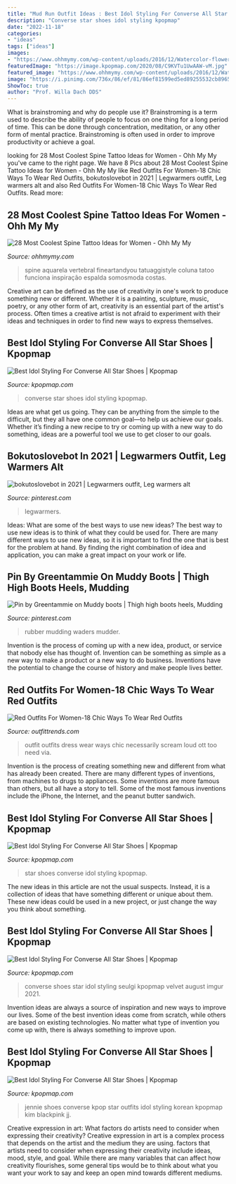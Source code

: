 ```yaml
---
title: "Mud Run Outfit Ideas : Best Idol Styling For Converse All Star Shoes"
description: "Converse star shoes idol styling kpopmap"
date: "2022-11-18"
categories:
- "ideas"
tags: ["ideas"]
images:
- "https://www.ohhmymy.com/wp-content/uploads/2016/12/Watercolor-flower-spine-tattoo.jpg"
featuredImage: "https://image.kpopmap.com/2020/08/C9KVTu1UwAAW-vM.jpg"
featured_image: "https://www.ohhmymy.com/wp-content/uploads/2016/12/Watercolor-flower-spine-tattoo.jpg"
image: "https://i.pinimg.com/736x/86/ef/81/86ef81599ed5ed89255532cb89655704.jpg"
ShowToc: true
author: "Prof. Willa Dach DDS"
---
```



What is brainstroming and why do people use it?
Brainstroming is a term used to describe the ability of people to focus on one thing for a long period of time. This can be done through concentration, meditation, or any other form of mental practice. Brainstroming is often used in order to improve productivity or achieve a goal.

	

		
looking for 28 Most Coolest Spine Tattoo Ideas for Women - Ohh My My you've came to the right page. We have 8 Pics about 28 Most Coolest Spine Tattoo Ideas for Women - Ohh My My like Red Outfits For Women-18 Chic Ways To Wear Red Outfits, bokutoslovebot in 2021 | Legwarmers outfit, Leg warmers alt and also Red Outfits For Women-18 Chic Ways To Wear Red Outfits. Read more:
		
    
## 28 Most Coolest Spine Tattoo Ideas For Women - Ohh My My

<img loading=lazy src="https://www.ohhmymy.com/wp-content/uploads/2016/12/Watercolor-flower-spine-tattoo.jpg" onerror="this.onerror=null;this.src='https://tse4.mm.bing.net/th?id=OIP.VahJcUZbtjyeyLif4F-fEgHaLz&amp;pid=15.1';" alt="28 Most Coolest Spine Tattoo Ideas for Women - Ohh My My">

_Source: ohhmymy.com_

>spine aquarela vertebral fineartandyou tatuaggistyle coluna tatoo funciona inspiração espalda somosmoda costas. 

	

Creative art can be defined as the use of creativity in one's work to produce something new or different. Whether it is a painting, sculpture, music, poetry, or any other form of art, creativity is an essential part of the artist's process. Often times a creative artist is not afraid to experiment with their ideas and techniques in order to find new ways to express themselves.

    
## Best Idol Styling For Converse All Star Shoes | Kpopmap

<img loading=lazy src="https://image.kpopmap.com/2020/08/C9KVTu1UwAAW-vM.jpg" onerror="this.onerror=null;this.src='https://tse2.mm.bing.net/th?id=OIP.Pu31Hb1aGalcusffNe9qfAHaLH&amp;pid=15.1';" alt="Best Idol Styling For Converse All Star Shoes | Kpopmap">

_Source: kpopmap.com_

>converse star shoes idol styling kpopmap. 

	

Ideas are what get us going. They can be anything from the simple to the difficult, but they all have one common goal—to help us achieve our goals. Whether it’s finding a new recipe to try or coming up with a new way to do something, ideas are a powerful tool we use to get closer to our goals.

    
## Bokutoslovebot In 2021 | Legwarmers Outfit, Leg Warmers Alt

<img loading=lazy src="https://i.pinimg.com/736x/81/86/90/818690681d46376251c81878332592c6.jpg" onerror="this.onerror=null;this.src='https://tse1.mm.bing.net/th?id=OIP.tUBw007wIZLAsgCXT6OfrwHaJ3&amp;pid=15.1';" alt="bokutoslovebot in 2021 | Legwarmers outfit, Leg warmers alt">

_Source: pinterest.com_

>legwarmers. 

	

Ideas: What are some of the best ways to use new ideas?
The best way to use new ideas is to think of what they could be used for. There are many different ways to use new ideas, so it is important to find the one that is best for the problem at hand. By finding the right combination of idea and application, you can make a great impact on your work or life.

    
## Pin By Greentammie On Muddy Boots | Thigh High Boots Heels, Mudding

<img loading=lazy src="https://i.pinimg.com/736x/86/ef/81/86ef81599ed5ed89255532cb89655704.jpg" onerror="this.onerror=null;this.src='https://tse2.mm.bing.net/th?id=OIP.gsgANxIuUE3zweSnujSFQAHaE8&amp;pid=15.1';" alt="Pin by Greentammie on Muddy boots | Thigh high boots heels, Mudding">

_Source: pinterest.com_

>rubber mudding waders mudder. 

	

Invention is the process of coming up with a new idea, product, or service that nobody else has thought of. Invention can be something as simple as a new way to make a product or a new way to do business. Inventions have the potential to change the course of history and make people lives better.

    
## Red Outfits For Women-18 Chic Ways To Wear Red Outfits

<img loading=lazy src="https://www.outfittrends.com/wp-content/uploads/2017/03/best-red-outfit-ideas.jpg" onerror="this.onerror=null;this.src='https://tse1.mm.bing.net/th?id=OIP.FT99AnG5w4_KYxhhUJrYOAAAAA&amp;pid=15.1';" alt="Red Outfits For Women-18 Chic Ways To Wear Red Outfits">

_Source: outfittrends.com_

>outfit outfits dress wear ways chic necessarily scream loud ott too need via. 

	

Invention is the process of creating something new and different from what has already been created. There are many different types of inventions, from machines to drugs to appliances. Some inventions are more famous than others, but all have a story to tell. Some of the most famous inventions include the iPhone, the Internet, and the peanut butter sandwich.

    
## Best Idol Styling For Converse All Star Shoes | Kpopmap

<img loading=lazy src="https://image.kpopmap.com/2020/08/611fc87d1e4c4c840f751192b62c491c.jpg" onerror="this.onerror=null;this.src='https://tse4.mm.bing.net/th?id=OIP.3LCR9wNuR9Lgcs5Rpxt2TwHaH8&amp;pid=15.1';" alt="Best Idol Styling For Converse All Star Shoes | Kpopmap">

_Source: kpopmap.com_

>star shoes converse idol styling kpopmap. 

	

The new ideas in this article are not the usual suspects. Instead, it is a collection of ideas that have something different or unique about them. These new ideas could be used in a new project, or just change the way you think about something.

    
## Best Idol Styling For Converse All Star Shoes | Kpopmap

<img loading=lazy src="https://image.kpopmap.com/2020/08/cb88e32b60e2187c576b0587d8335572.png" onerror="this.onerror=null;this.src='https://tse3.mm.bing.net/th?id=OIP.CZBIscCR43R-v6gINRmt2wHaJQ&amp;pid=15.1';" alt="Best Idol Styling For Converse All Star Shoes | Kpopmap">

_Source: kpopmap.com_

>converse shoes star idol styling seulgi kpopmap velvet august imgur 2021. 

	

Invention ideas are always a source of inspiration and new ways to improve our lives. Some of the best invention ideas come from scratch, while others are based on existing technologies. No matter what type of invention you come up with, there is always something to improve upon.

    
## Best Idol Styling For Converse All Star Shoes | Kpopmap

<img loading=lazy src="https://thumbnails.kpopmap.com/2020/08/2675017e0ba71cdde5a5ab69d4c37893-780.jpg" onerror="this.onerror=null;this.src='https://tse2.mm.bing.net/th?id=OIP.zL6e9VhdBOey9TAg2JstEAHaLH&amp;pid=15.1';" alt="Best Idol Styling For Converse All Star Shoes | Kpopmap">

_Source: kpopmap.com_

>jennie shoes converse kpop star outfits idol styling korean kpopmap kim blackpink jj. 

	

Creative expression in art: What factors do artists need to consider when expressing their creativity?
Creative expression in art is a complex process that depends on the artist and the medium they are using. factors that artists need to consider when expressing their creativity include ideas, mood, style, and goal. While there are many variables that can affect how creativity flourishes, some general tips would be to think about what you want your work to say and keep an open mind towards different mediums.

